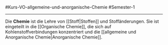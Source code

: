 #Kurs-VO-allgemeine-und-anorganische-Chemie  #Semester-1

---

Die **Chemie** ist die Lehre von [[Stoff|Stoffen]] und Stoffänderungen. Sie ist eingeteilt in die [[Organische Chemie]], die sich auf Kohlenstoffverbindungen konzentriert und die [[allgemeine und Anorganische Chemie|Anorganische Chemie]]. 
